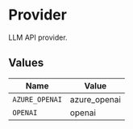 # Provider

LLM API provider.


## Values

| Name           | Value          |
| -------------- | -------------- |
| `AZURE_OPENAI` | azure_openai   |
| `OPENAI`       | openai         |
